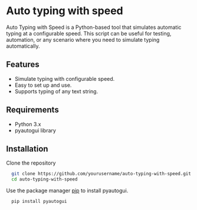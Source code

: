 # Auto typing with speed

Auto Typing with Speed is a Python-based tool that simulates automatic typing at a configurable speed. This script can be useful for testing, automation, or any scenario where you need to simulate typing automatically.

## Features

- Simulate typing with configurable speed.
- Easy to set up and use.
- Supports typing of any text string.

## Requirements

- Python 3.x
- pyautogui library

## Installation

Clone the repository

```bash
  git clone https://github.com/yourusername/auto-typing-with-speed.git
  cd auto-typing-with-speed
```

Use the package manager [pip](https://pip.pypa.io/en/stable/) to install pyautogui.

```bash
  pip install pyautogui
```
